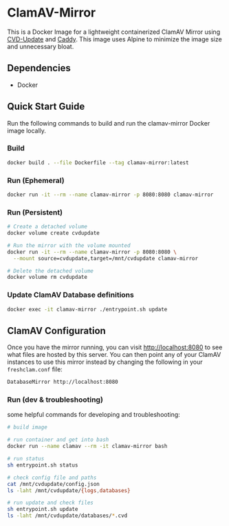 # ClamAV-Mirror

This is a Docker Image for a lightweight containerized ClamAV Mirror using [CVD-Update](https://github.com/Cisco-Talos/cvdupdate) and [Caddy](https://github.com/caddyserver/caddy). This image uses Alpine to minimize the image size and unnecessary bloat.

## Dependencies

- Docker

## Quick Start Guide

Run the following commands to build and run the clamav-mirror Docker image locally.

### Build

```sh
docker build . --file Dockerfile --tag clamav-mirror:latest
```

### Run (Ephemeral)

```sh
docker run -it --rm --name clamav-mirror -p 8080:8080 clamav-mirror
```

### Run (Persistent)

```sh
# Create a detached volume
docker volume create cvdupdate

# Run the mirror with the volume mounted
docker run -it --rm --name clamav-mirror -p 8080:8080 \
  --mount source=cvdupdate,target=/mnt/cvdupdate clamav-mirror

# Delete the detached volume
docker volume rm cvdupdate
```

### Update ClamAV Database definitions

```sh
docker exec -it clamav-mirror ./entrypoint.sh update
```

## ClamAV Configuration

Once you have the mirror running, you can visit <http://localhost:8080> to see what files are hosted by this server. You can then point any of your ClamAV instances to use this mirror instead by changing the following in your `freshclam.conf` file:

```txt
DatabaseMirror http://localhost:8080
```

### Run (dev & troubleshooting)

some helpful commands for developing and troubleshooting:

```sh
# build image

# run container and get into bash
docker run --name clamav --rm -it clamav-mirror bash

# run status
sh entrypoint.sh status

# check config file and paths
cat /mnt/cvdupdate/config.json
ls -laht /mnt/cvdupdate/{logs,databases}

# run update and check files
sh entrypoint.sh update
ls -laht /mnt/cvdupdate/databases/*.cvd
```
